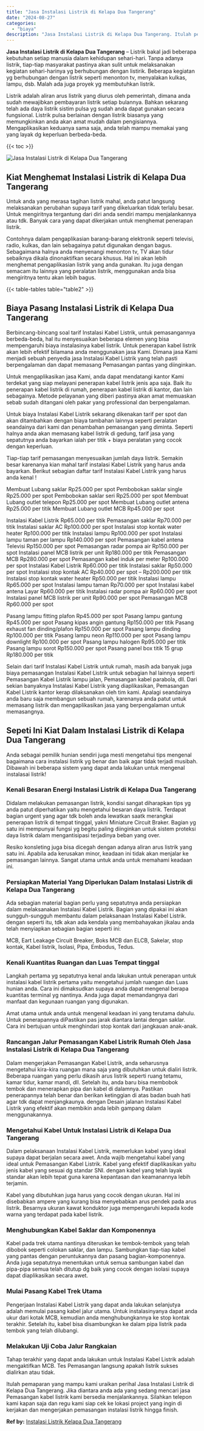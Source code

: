 ```yaml
---
title: "Jasa Instalasi Listrik di Kelapa Dua Tangerang"
date: "2024-08-27"
categories: 
  - "biaya"
description: "Jasa Instalasi Listrik di Kelapa Dua Tangerang. Itulah pemaparan yang mampu kami uraikan perihal Jasa Instalasi Listrik di Kelapa Dua Tangerang. Jika diantar..."
---
```


**Jasa Instalasi Listrik di Kelapa Dua Tangerang** – Listrik bakal jadi beberapa kebutuhan setiap manusia dalam kehidupan sehari-hari. Tanpa adanya listrik, tiap-tiap masyarakat pastinya akan sulit untuk melaksanakan kegiatan sehari-harinya yg berhubungan dengan listirik. Beberapa kegiatan yg berhubungan dengan listrik seperti menonton tv, menyalakan kulkas, lampu, dsb. Malah ada juga proyek yg membutuhkan listrik.

Listrik adalah aliran arus listrik yang diurus oleh pemerintah, dimana anda sudah mewajibkan pembayaran listrik setiap bulannya. Bahkan sekarang telah ada daya listrik sistim pulsa yg sudah anda dapat gunakan secara fungsional. Listrik pulsa berlainan dengan listrik biasanya yang memungkinkan anda akan amat mudah dalam pengisiannya. Mengaplikasikan keduanya sama saja, anda telah mampu memakai yang yang layak dg keperluan berbeda-beda.

{{< toc >}}

![Jasa Instalasi Listrik di Kelapa Dua Tangerang](/images/instalasi-listrik-murah23.png)

## Kiat Menghemat Instalasi Listrik di Kelapa Dua Tangerang

Untuk anda yang merasa tagihan listrik mahal, anda patut langsung melaksanakan perubahan supaya tarif yang dikeluarkan tidak terlalu besar. Untuk mengiritnya tergantung dari diri anda sendiri mampu menjalankannya atau tdk. Banyak cara yang dapat dikerjakan untuk menghemat penerapan listrik.

Contohnya dalam pengaplikasian barang-barang elektronik seperti televisi, radio, kulkas, dan lain sebagainya patut digunakan dengan bagus. Sebagaimana halnya anda menyenangi menonton tv, TV akan tidur sebaiknya dikala dinonaktifkan secara khusus. Hal ini akan lebih menghemat pengaplikasian listrik yang anda gunakan. Itu juga dengan semacam itu lainnya yang peralatan listrik, menggunakan anda bisa mengiritnya tentu akan lebih bagus.

{{< table-tables table="table2" >}}

## Biaya Pasang Instalasi Listrik di Kelapa Dua Tangerang

Berbincang-bincang soal tarif Instalasi Kabel Listrik, untuk pemasangannya berbeda-beda, hal itu menyesuaikan beberapa elemen yang bisa mempengaruhi biaya instalasinya kabel listrik. Untuk penerapan kabel listrik akan lebih efektif bilamana anda menggunakan jasa Kami. Dimana jasa Kami menjadi sebuah penyedia jasa Instalasi Kabel Listrik yang telah pasti berpengalaman dan dapat memasang Pemasangan pantas yang diinginkan.

Untuk mengaplikasikan jasa Kami, anda dapat mendatangi kantor Kami terdekat yang siap melayani penerapan kabel listrik jenis apa saja. Baik itu penerapan kabel listrik di rumah, penerapan kabel listrik di kantor, dan lain sebagainya. Metode pelayanan yang diberi pastinya akan amat memuaskan sebab sudah ditangani oleh pakar yang professional dan berpengalaman.

Untuk biaya Instalasi Kabel Listrik sekarang dikenakan tarif per spot dan akan ditambahkan dengan biaya tambahan lainnya seperti peralatan seandainya dari kami dan penambahan pemasangan yang diminta. Seperti halnya anda akan memasang kabel listrik di gedung, tarif jasa yang sepatutnya anda bayarkan ialah per titik + biaya peralatan yang cocok dengan keperluan.

Tiap-tiap tarif pemasangan menyesuaikan jumlah daya listrik. Semakin besar karenanya kian mahal tarif instalasi Kabel Listrik yang harus anda bayarkan. Berikut sebagian daftar tarif Instalasi Kabel Listrik yang harus anda kenal !

Membuat Lubang saklar Rp25.000 per spot Pembobokan saklar single Rp25.000 per spot Pembobokan saklar seri Rp25.000 per spot Membuat Lubang outlet telepon Rp25.000 per spot Membuat Lubang outlet antena Rp25.000 per titik Membuat Lubang outlet MCB Rp45.000 per spot

Instalasi Kabel Listrik Rp65.000 per titik Pemasangan saklar Rp70.000 per titik Instalasi saklar AC Rp100.000 per spot Instalasi stop kontak water heater Rp100.000 per titik Instalasi lampu Rp100.000 per spot Instalasi lampu taman per lampu Rp140.000 per spot Pemasangan kabel antena Televisi Rp150.000 per spot Pemasangan radar pompa air Rp150.000 per spot Instalasi panel MCB listrik per unit Rp180.000 per titik Pemasangan MCB Rp280.000 per spot Pemasangan kabel induk per meter Rp100.000 per spot Instalasi Kabel Listrik Rp60.000 per titik Instalasi saklar Rp50.000 per spot Instalasi stop kontak AC Rp40.000 per spot – Rp200.000 per titik Instalasi stop kontak water heater Rp50.000 per titik Instalasi lampu Rp65.000 per spot Instalasi lampu taman Rp70.000 per spot Instalasi kabel antena Layar Rp60.000 per titik Instalasi radar pompa air Rp60.000 per spot Instalasi panel MCB listrik per unit Rp90.000 per spot Pemasangan MCB Rp60.000 per spot

Pasang lampu fitting plafon Rp45.000 per spot Pasang lampu gantung Rp45.000 per spot Pasang kipas angin gantung Rp150.000 per titik Pasang exhaust fan dinding/plafon Rp150.000 per spot Pasang lampu dinding Rp100.000 per titik Pasang lampu neon Rp110.000 per spot Pasang lampu downlight Rp100.000 per spot Pasang lampu halogen Rp95.000 per titik Pasang lampu sorot Rp150.000 per spot Pasang panel box titik 15 grup Rp180.000 per titik

Selain dari tarif Instalasi Kabel Listrik untuk rumah, masih ada banyak juga biaya pemasangan Instalasi Kabel Listrik untuk sebagian hal lainnya seperti Pemasangan Kabel Listrik lampu jalan, Pemasangan kabel parabola, dll. Dari sekian banyaknya Instalasi Kabel Listrik yang diaplikasikan, Pemasangan Kabel Listrik kantor kerap dilaksanakan oleh tim kami. Apalagi seandainya anda baru saja membangun sebuah rumah, karenanya anda patut untuk memasang listrik dan mengaplikasikan jasa yang berpengalaman untuk memasangnya.

## Sepeti Ini Kiat Dalam Instalasi Listrik di Kelapa Dua Tangerang


Anda sebagai pemilik hunian sendiri juga mesti mengetahui tips mengenal bagaimana cara instalasi listrik yg benar dan baik agar tidak terjadi musibah. Dibawah ini beberapa sistem yang dapat anda lakukan untuk mengenal instalasai listrik!

### Kenali Besaran Energi Instalasi Listrik di Kelapa Dua Tangerang

Didalam melakukan pemasangan listrik, kondisi sangat diharapkan tips yg anda patut diperhatikan yaitu mengetahui besaran daya listrik. Terdapat bagian urgent yang agar tdk boleh anda lewatkan saatk merangkai penerapan listrik di tempat tinggal, yakni Miniature Circuit Braker. Bagian yg satu ini mempunyai fungsi yg begitu paling diinginkan untuk sistem proteksi daya listrik dalam mengantisipasi terjadinya beban yang over.

Resiko konsleting juga bisa dicegah dengan adanya aliran arus listrik yang satu ini. Apabila ada kerusakan minor, keadaan ini tidak akan menjalar ke pemasangan lainnya. Sangat utama untuk anda untuk memahami keadaan ini.

### Persiapkan Material Yang Diperlukan Dalam Instalasi Listrik di Kelapa Dua Tangerang

Ada sebagian material bagian perlu yang sepatutnya anda persiapkan dalam melaksanakan Instalasi Kabel Listrik. Bagian yang dipakai ini akan sungguh-sungguh membantu dalam pelaksanaan Instalasi Kabel Listrik. dengan seperti itu, tdk akan ada kendala yang membahayakan jikalau anda telah menyiapkan sebagian bagian seperti ini:

MCB, Eart Leakage Circuit Breaker, Boks MCB dan ELCB, Sakelar, stop kontak, Kabel listrik, Isolasi, Pipa, Embodus, Tedus.

### Kenali Kuantitas Ruangan dan Luas Tempat tinggal

Langkah pertama yg sepatutnya kenal anda lakukan untuk penerapan untuk instalasi kabel listrik pertama yaitu mengetahui jumlah ruangan dan Luas hunian anda. Cara ini dimaksudkan supaya anda dapat mengenal berapa kuantitas terminal yg nantinya. Anda juga dapat memandangnya dari manfaat dan kegunaan ruangan yang digunakan.

Amat utama untuk anda untuk mengenal keadaan ini yang terutama dahulu. Untuk penerapannya diPastikan pas jarak diantara lantai dengan saklar. Cara ini bertujuan untuk menghindari stop kontak dari jangkauan anak-anak.

### Rancangan Jalur Pemasangan Kabel Listrik Rumah Oleh Jasa Instalasi Listrik di Kelapa Dua Tangerang

Dalam mengerjakan Pemasangan Kabel Listrik, anda seharusnya mengetahui kira-kira ruangan mana saja yang dibutuhkan untuk dialiri listrik. Beberapa ruangan yang perlu dikasih arus listrik seperti ruang tetamu, kamar tidur, kamar mandi, dll. Setelah itu, anda baru bisa membobok tembok dan menerapkan pipa dan kabel di dalamnya. Pastikan penerapannya telah benar dan berikan ketinggian di atas badan buah hati agar tdk dapat menjangkaunya. dengan Desain jalanan Instalasi Kabel Listrik yang efektif akan membikin anda lebih gampang dalam menggunakannya.

### Mengetahui Kabel Untuk Instalasi Listrik di Kelapa Dua Tangerang

Dalam pelaksanaan Instalasi Kabel Listrik, memerlukan kabel yang ideal supaya dapat berjalan secara awet. Anda wajib mengetahui kabel yang ideal untuk Pemasangan Kabel Listrik. Kabel yang efektif diaplikasikan yaitu jenis kabel yang sesuai dg standar SNI. dengan kabel yang telah layak standar akan lebih tepat guna karena kepantasan dan keamanannya lebih terjamin.

Kabel yang dibutuhkan juga harus yang cocok dengan ukuran. Hal ini disebabkan ampere yang kurang bisa menyebabkan arus pendek pada arus listrik. Besarnya ukuran kawat konduktor juga mempengaruhi kepada kode warna yang terdapat pada kabel listrik.

### Menghubungkan Kabel Saklar dan Komponennya

Kabel pada trek utama nantinya diteruskan ke tembok-tembok yang telah dibobok seperti colokan saklar, dan lampu. Sambungkan tiap-tiap kabel yang pantas dengan peruntukannya dan pasang bagian-komponennya. Anda juga sepatutnya menentukan untuk semua sambungan kabel dan pipa-pipa semua telah ditutup dg baik yang cocok dengan isolasi supaya dapat diaplikasikan secara awet.

### Mulai Pasang Kabel Trek Utama

Pengerjaan Instalasi Kabel Listrik yang dapat anda lakukan selanjutya adalah memulai pasang kabel jalur utama. Untuk instalasinyanya dapat anda ukur dari kotak MCB, kemudian anda menghubungkannya ke stop kontak terakhir. Setelah itu, kabel bisa disambungkan ke dalam pipa listrik pada tembok yang telah dilubangi.

### Melakukan Uji Coba Jalur Rangkaian

Tahap terakhir yang dapat anda lakukan untuk Instalasi Kabel Listrik adalah mengaktifkan MCB. Tes Pemasangan langsung apakah listrik sukses dialirkan atau tidak.

Itulah pemaparan yang mampu kami uraikan perihal Jasa Instalasi Listrik di Kelapa Dua Tangerang. Jika diantara anda ada yang sedang mencari jasa Pemasangan kabel listrik kami bersedia menjalankannya. Silahkan telepon kami kapan saja dan regu kami siap cek ke lokasi project yang ingin di kerjakan dan mengerjakan pemasangan instalasi listrik hingga finish.

**Ref by:** [Instalasi Listrik Kelapa Dua Tangerang](https://id.wikipedia.org/wiki/Instalasi)
